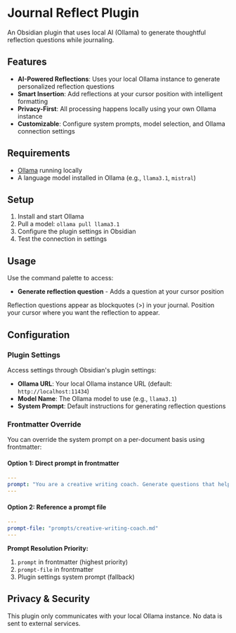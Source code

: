 # Journal Reflect Plugin

An Obsidian plugin that uses local AI (Ollama) to generate thoughtful reflection questions while journaling.

## Features

- **AI-Powered Reflections**: Uses your local Ollama instance to generate personalized reflection questions
- **Smart Insertion**: Add reflections at your cursor position with intelligent formatting
- **Privacy-First**: All processing happens locally using your own Ollama instance
- **Customizable**: Configure system prompts, model selection, and Ollama connection settings

## Requirements

- [Ollama](https://ollama.ai/) running locally
- A language model installed in Ollama (e.g., `llama3.1`, `mistral`)

## Setup

1. Install and start Ollama
2. Pull a model: `ollama pull llama3.1`
3. Configure the plugin settings in Obsidian
4. Test the connection in settings

## Usage

Use the command palette to access:
- **Generate reflection question** - Adds a question at your cursor position

Reflection questions appear as blockquotes (>) in your journal. Position your cursor where you want the reflection to appear.

## Configuration

### Plugin Settings
Access settings through Obsidian's plugin settings:
- **Ollama URL**: Your local Ollama instance URL (default: `http://localhost:11434`)
- **Model Name**: The Ollama model to use (e.g., `llama3.1`)
- **System Prompt**: Default instructions for generating reflection questions

### Frontmatter Override
You can override the system prompt on a per-document basis using frontmatter:

#### Option 1: Direct prompt in frontmatter
```yaml
---
prompt: "You are a creative writing coach. Generate questions that help explore character motivations and plot development."
---
```

#### Option 2: Reference a prompt file
```yaml
---
prompt-file: "prompts/creative-writing-coach.md"
---
```

**Prompt Resolution Priority:**
1. `prompt` in frontmatter (highest priority)
2. `prompt-file` in frontmatter
3. Plugin settings system prompt (fallback)

## Privacy & Security

This plugin only communicates with your local Ollama instance. No data is sent to external services.